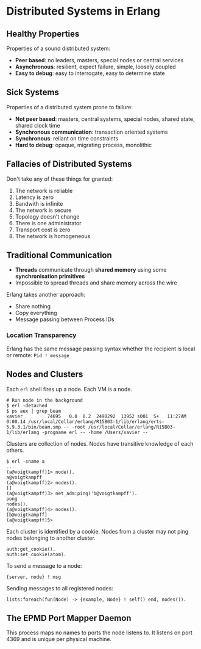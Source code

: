 # Distributed Systems in Erlang

## Healthy Properties

Properties of a sound distributed system:

* **Peer based**: no leaders, masters, special nodes or central services
* **Asynchronous**: resilient, expect failure, simple, loosely coupled
* **Easy to debug**: easy to interrogate, easy to determine state

## Sick Systems

Properties of a distributed system prone to failure:

* **Not peer based**: masters, central systems, special nodes, shared state, shared clock time
* **Synchronous communication**: transaction oriented systems
* **Synchronous**: reliant on time constraints
* **Hard to debug**: opaque, migrating process, monolithic

## Fallacies of Distributed Systems

Don't take any of these things for granted:

1. The network is reliable
2. Latency is zero
3. Bandwith is infinite
4. The network is secure
5. Topology doesn't change
6. There is one administrator
7. Transport cost is zero
8. The network is homogeneous

## Traditional Communication

* **Threads** communicate through **shared memory** using some **synchronisation primitives**
* Impossible to spread threads and share memory across the wire

Erlang takes another approach:

* Share nothing
* Copy everything
* Message passing between Process IDs

### Location Transparency

Erlang has the same message passing syntax whether the recipient is local or remote: `Pid ! message`

## Nodes and Clusters

Each `erl` shell fires up a node.  Each VM is a node.

    # Run node in the background
    $ erl -detached
    $ ps aux | grep beam
    xavier         74695   0.0  0.2  2490292  13952 s001  S+   11:27AM   0:00.14 /usr/local/Cellar/erlang/R15B03-1/lib/erlang/erts-5.9.3.1/bin/beam.smp -- -root /usr/local/Cellar/erlang/R15B03-1/lib/erlang -progname erl -- -home /Users/xavier --

Clusters are collection of nodes.  Nodes have transitive knowledge of each others.

    $ erl -sname a
    ...
    (a@voigtkampff)1> node().
    a@voigtkampff
    (a@voigtkampff)2> nodes().
    []
    (a@voigtkampff)3> net_adm:ping('b@voigtkampff').
    pong
    nodes().
    (a@voigtkampff)4> nodes().
    [b@voigtkampff]
    (a@voigtkampff)5>

Each cluster is identified by a cookie.  Nodes from a cluster may not ping nodes belonging to another cluster.

    auth:get_cookie().
    auth:set_cookie(atom).

To send a message to a node:

    {server, node} ! msg

Sending messages to all registered nodes:

    lists:foreach(fun(Node) -> {example, Node} ! self() end, nodes()).

## The EPMD Port Mapper Daemon

This process maps no names to ports the node listens to.
It listens on port 4369 and is unique per physical machine.
